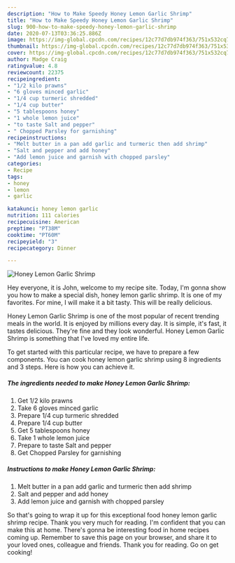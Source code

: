```yaml
---
description: "How to Make Speedy Honey Lemon Garlic Shrimp"
title: "How to Make Speedy Honey Lemon Garlic Shrimp"
slug: 900-how-to-make-speedy-honey-lemon-garlic-shrimp
date: 2020-07-13T03:36:25.886Z
image: https://img-global.cpcdn.com/recipes/12c77d7db974f363/751x532cq70/honey-lemon-garlic-shrimp-recipe-main-photo.jpg
thumbnail: https://img-global.cpcdn.com/recipes/12c77d7db974f363/751x532cq70/honey-lemon-garlic-shrimp-recipe-main-photo.jpg
cover: https://img-global.cpcdn.com/recipes/12c77d7db974f363/751x532cq70/honey-lemon-garlic-shrimp-recipe-main-photo.jpg
author: Madge Craig
ratingvalue: 4.8
reviewcount: 22375
recipeingredient:
- "1/2 kilo prawns"
- "6 gloves minced garlic"
- "1/4 cup turmeric shredded"
- "1/4 cup butter"
- "5 tablespoons honey"
- "1 whole lemon juice"
- "to taste Salt and pepper"
- " Chopped Parsley for garnishing"
recipeinstructions:
- "Melt butter in a pan add garlic and turmeric then add shrimp"
- "Salt and pepper and add honey"
- "Add lemon juice and garnish with chopped parsley"
categories:
- Recipe
tags:
- honey
- lemon
- garlic

katakunci: honey lemon garlic 
nutrition: 111 calories
recipecuisine: American
preptime: "PT38M"
cooktime: "PT60M"
recipeyield: "3"
recipecategory: Dinner

---
```



![Honey Lemon Garlic Shrimp](https://img-global.cpcdn.com/recipes/12c77d7db974f363/751x532cq70/honey-lemon-garlic-shrimp-recipe-main-photo.jpg)

Hey everyone, it is John, welcome to my recipe site. Today, I'm gonna show you how to make a special dish, honey lemon garlic shrimp. It is one of my favorites. For mine, I will make it a bit tasty. This will be really delicious.



Honey Lemon Garlic Shrimp is one of the most popular of recent trending meals in the world. It is enjoyed by millions every day. It is simple, it's fast, it tastes delicious. They're fine and they look wonderful. Honey Lemon Garlic Shrimp is something that I've loved my entire life.


To get started with this particular recipe, we have to prepare a few components. You can cook honey lemon garlic shrimp using 8 ingredients and 3 steps. Here is how you can achieve it.

<!--inarticleads1-->

##### The ingredients needed to make Honey Lemon Garlic Shrimp:

1. Get 1/2 kilo prawns
1. Take 6 gloves minced garlic
1. Prepare 1/4 cup turmeric shredded
1. Prepare 1/4 cup butter
1. Get 5 tablespoons honey
1. Take 1 whole lemon juice
1. Prepare to taste Salt and pepper
1. Get  Chopped Parsley for garnishing




<!--inarticleads2-->

##### Instructions to make Honey Lemon Garlic Shrimp:

1. Melt butter in a pan add garlic and turmeric then add shrimp
1. Salt and pepper and add honey
1. Add lemon juice and garnish with chopped parsley




So that's going to wrap it up for this exceptional food honey lemon garlic shrimp recipe. Thank you very much for reading. I'm confident that you can make this at home. There's gonna be interesting food in home recipes coming up. Remember to save this page on your browser, and share it to your loved ones, colleague and friends. Thank you for reading. Go on get cooking!
